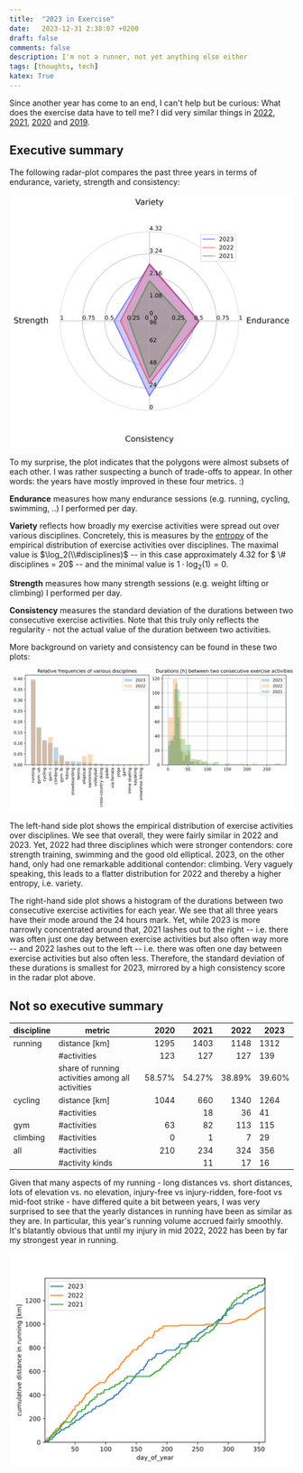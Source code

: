 ```yaml
---
title:  "2023 in Exercise"
date:   2023-12-31 2:38:07 +0200
draft: false
comments: false
description: I'm not a runner, not yet anything else either
tags: [thoughts, tech]
katex: True
---
```


Since another year has come to an end, I can't help but be curious: What does the exercise data have to tell me? I did very similar things in
[2022](https://kevinkle.in/posts/2022-12-27-2022_running/),
[2021](https://kevinkle.in/posts/2021-12-27-2021_running/),
[2020](https://kevinkle.in/posts/2020-12-27-2020_running/) and
[2019](https://kevinkle.in/posts/2019-12-26-2019_running/).


## Executive summary

The following radar-plot compares the past three years in terms of endurance, variety, strength and consistency:

![](/imgs/2023_running/radar.svg)

To my surprise, the plot indicates that the polygons were almost subsets of each other. I was rather suspecting a bunch of
trade-offs to appear. In other words: the years have mostly improved in these four metrics. :)

**Endurance** measures how many endurance sessions (e.g. running, cycling, swimming, ..) I performed per day.

**Variety** reflects how broadly my exercise activities were spread out over various disciplines. Concretely, this is measures by the [entropy](https://kevinkle.in/posts/2022-12-31-information_theory/) of the empirical distribution of exercise activities over disciplines.
The maximal value is $\log_2(\\#disciplines)$ -- in this case approximately 4.32 for $ \\# disciplines = 20$ -- and the minimal value is $1 \cdot \log_2(1) = 0$.

**Strength** measures how many strength sessions (e.g. weight lifting or climbing) I performed per day.

**Consistency** measures the standard deviation of the durations between two consecutive exercise activities. Note that this truly only reflects the regularity - not the actual value of the duration between two activities.

More background on variety and consistency can be found in these two plots:

![](/imgs/2023_running/context.svg)

The left-hand side plot shows the empirical distribution of exercise activities over disciplines. We see that overall, they were fairly similar in 2022 and 2023. Yet, 2022 had three disciplines which were stronger contendors: core strength training, swimming and the good old elliptical. 2023, on the other hand, only had one remarkable additional contendor: climbing. Very vaguely speaking, this leads to a flatter distribution for 2022 and thereby a higher entropy, i.e. variety.

The right-hand side plot shows a histogram of the durations between two consecutive exercise activities for each year. We see that all three years have their mode around the 24 hours mark. Yet, while 2023 is more narrowly concentrated around that, 2021 lashes out to the right -- i.e. there was often just one day between exercise activities but also often way more -- and 2022 lashes out to the left -- i.e. there was often one day between exercise activities but also often less. Therefore, the standard deviation of these durations is smallest for 2023, mirrored by a high consistency score in the radar plot above.




## Not so executive summary

| discipline | metric                                           |   2020 |   2021 |   2022 | 2023   |
|------------|--------------------------------------------------|-------:|-------:|-------:|--------|
| running    | distance [km]                                    |   1295 |   1403 |   1148 | 1312   |
|            | #activities                                      |    123 |    127 |    127 | 139    |
|            | share of running activities among all activities | 58.57% | 54.27% | 38.89% | 39.60% |
| cycling    | distance [km]                                    |   1044 |    660 |   1340 | 1264   |
|            | #activities                                      |        |     18 |     36 | 41     |
| gym        | #activities                                      |     63 |     82 |    113 | 115    |
| climbing   | #activities                                      |      0 |      1 |      7 | 29     |
| all        | #activities                                      |    210 |    234 |    324 | 356    |
|            | #activity kinds                                  |        |     11 |     17 | 16     |

Given that many aspects of my running - long distances vs. short distances, lots of elevation vs. no elevation, injury-free vs injury-ridden, fore-foot vs mid-foot strike  -  have differed quite a bit between years, I was very surprised to see that the yearly distances in running have been as similar as they are. In particular, this year's running volume accrued fairly smoothly. It's blatantly obvious that until my injury in mid 2022, 2022 has been by far my strongest year in running.

![](/imgs/2023_running/cumulative_running.svg)

